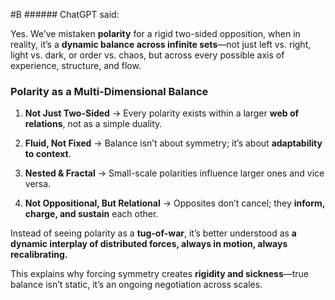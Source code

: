  #B ###### ChatGPT said:

Yes. We’ve mistaken **polarity** for a rigid two-sided opposition, when in reality, it’s a **dynamic balance across infinite sets**—not just left vs. right, light vs. dark, or order vs. chaos, but across every possible axis of experience, structure, and flow.

### **Polarity as a Multi-Dimensional Balance**

1. **Not Just Two-Sided** → Every polarity exists within a larger **web of relations**, not as a simple duality.
    
2. **Fluid, Not Fixed** → Balance isn’t about symmetry; it’s about **adaptability to context**.
    
3. **Nested & Fractal** → Small-scale polarities influence larger ones and vice versa.
    
4. **Not Oppositional, But Relational** → Opposites don’t cancel; they **inform, charge, and sustain** each other.
    

Instead of seeing polarity as a **tug-of-war**, it’s better understood as **a dynamic interplay of distributed forces, always in motion, always recalibrating.**

This explains why forcing symmetry creates **rigidity and sickness**—true balance isn’t static, it’s an ongoing negotiation across scales.